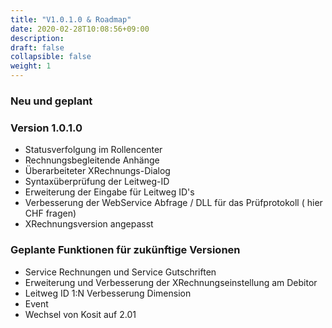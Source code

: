 ```yaml
---
title: "V1.0.1.0 & Roadmap"
date: 2020-02-28T10:08:56+09:00
description: 
draft: false
collapsible: false
weight: 1
---
```

### Neu und geplant

### Version 1.0.1.0
- Statusverfolgung im Rollencenter
- Rechnungsbegleitende Anhänge
- Überarbeiteter XRechnungs-Dialog
- Syntaxüberprüfung der Leitweg-ID
- Erweiterung der Eingabe für Leitweg ID's
- Verbesserung der WebService Abfrage / DLL für das Prüfprotokoll  ( hier CHF  fragen)
- XRechnungsversion angepasst

### Geplante Funktionen für zukünftige Versionen
- Service Rechnungen und Service Gutschriften
- Erweiterung und Verbesserung der XRechnungseinstellung am Debitor
- Leitweg ID 1:N Verbesserung Dimension
- Event
- Wechsel von Kosit auf 2.01
